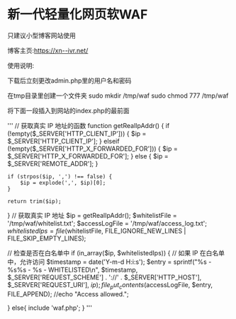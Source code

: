 <h1>新一代轻量化网页软WAF</h1>

只建议小型博客网站使用

博客主页:https://xn--ivr.net/

使用说明:

下载后立刻更改admin.php里的用户名和密码

在tmp目录里创建一个文件夹
sudo mkdir /tmp/waf
sudo chmod 777 /tmp/waf


将下面一段插入到网站的index.php的最前面

'''
// 获取真实 IP 地址的函数
function getRealIpAddr() {
    if (!empty($_SERVER['HTTP_CLIENT_IP'])) {
        $ip = $_SERVER['HTTP_CLIENT_IP'];
    } elseif (!empty($_SERVER['HTTP_X_FORWARDED_FOR'])) {
        $ip = $_SERVER['HTTP_X_FORWARDED_FOR'];
    } else {
        $ip = $_SERVER['REMOTE_ADDR'];
    }

    if (strpos($ip, ',') !== false) {
        $ip = explode(',', $ip)[0];
    }

    return trim($ip);
}
// 获取真实 IP 地址
$ip = getRealIpAddr();
$whitelistFile = '/tmp/waf/whitelist.txt';
$accessLogFile = '/tmp/waf/access_log.txt';
$whitelistedIps = file($whitelistFile, FILE_IGNORE_NEW_LINES | FILE_SKIP_EMPTY_LINES);

// 检查是否在白名单中
if (in_array($ip, $whitelistedIps)) {
    // 如果 IP 在白名单中，允许访问
    $timestamp = date('Y-m-d H:i:s');
    $entry = sprintf("%s - %s%s - %s - WHITELISTED\n", $timestamp, $_SERVER['REQUEST_SCHEME'] . '://' . $_SERVER['HTTP_HOST'], $_SERVER['REQUEST_URI'], $ip);
    file_put_contents($accessLogFile, $entry, FILE_APPEND);
    //echo "Access allowed.";

}
else{
    include 'waf.php'; 
}
'''